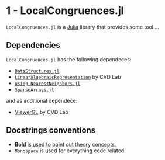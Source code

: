 # 1 - LocalCongruences.jl

`LocalCongruences.jl` is a [Julia](http://julialang.org) library that provides some tool ...


## Dependencies

`LocalCongruences.jl` has the following dependeces:
 - [```DataStructures.jl```](https://github.com/JuliaCollections/DataStructures.jl)
 - [```LinearAlgebraicRepresentation```](https://github.com/cvdlab/LinearAlgebraicRepresentation.jl) by CVD Lab
 - [```using NearestNeighbors.jl```](https://github.com/KristofferC/NearestNeighbors.jl)
 - [```SparseArrays.jl```](https://github.com/JuliaLang/julia/tree/master/stdlib/SparseArrays)

and as additional dependece:
 - [ViewerGL](https://github.com/cvdlab/ViewerGL.jl) by CVD Lab


## Docstrings conventions

 - **Bold** is used to point out theory concepts.
 - `Monospace` is used for everything code related.
